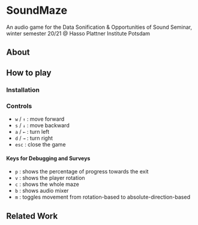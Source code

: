 # SoundMaze
An audio game for the Data Sonification & Opportunities of Sound Seminar, winter semester 20/21 @ Hasso Plattner Institute Potsdam

## About

## How to play
### Installation
### Controls
- `w` / `↑` : move forward
- `s` / `↓` : move backward
- `a` / `←` : turn left
- `d` / `→` : turn right
- `esc` : close the game

#### Keys for Debugging and Surveys
- `p` : shows the percentage of progress towards the exit
- `v` : shows the player rotation
- `c` : shows the whole maze
- `b` : shows audio mixer
- `m` : toggles movement from rotation-based to absolute-direction-based

## Related Work
